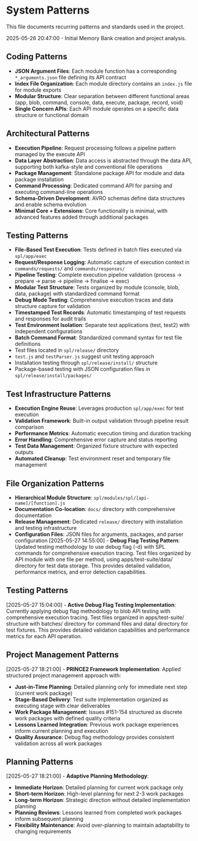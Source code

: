 # System Patterns

This file documents recurring patterns and standards used in the project.

2025-05-26 20:47:00 - Initial Memory Bank creation and project analysis.

## Coding Patterns

- **JSON Argument Files**: Each module function has a corresponding `*_arguments.json` file defining its API contract
- **Index File Organization**: Each module directory contains an `index.js` file for module exports
- **Modular Structure**: Clear separation between different functional areas (app, blob, command, console, data, execute, package, record, void)
- **Single Concern APIs**: Each API module operates on a specific data structure or functional domain

## Architectural Patterns

- **Execution Pipeline**: Request processing follows a pipeline pattern managed by the execute API
- **Data Layer Abstraction**: Data access is abstracted through the data API, supporting both kafka-style and conventional file operations
- **Package Management**: Standalone package API for module and data package installation
- **Command Processing**: Dedicated command API for parsing and executing command-line operations
- **Schema-Driven Development**: AVRO schemas define data structures and enable schema evolution
- **Minimal Core + Extensions**: Core functionality is minimal, with advanced features added through additional packages

## Testing Patterns

- **File-Based Test Execution**: Tests defined in batch files executed via `spl/app/exec`
- **Request/Response Logging**: Automatic capture of execution context in `commands/requests/` and `commands/responses/`
- **Pipeline Testing**: Complete execution pipeline validation (process → prepare → parse → pipeline → finalise → exec)
- **Modular Test Structure**: Tests organized by module (console, blob, data, package) with standardized command format
- **Debug Mode Testing**: Comprehensive execution traces and data structure capture for validation
- **Timestamped Test Records**: Automatic timestamping of test requests and responses for audit trails
- **Test Environment Isolation**: Separate test applications (test, test2) with independent configurations
- **Batch Command Format**: Standardized command syntax for test file definitions
- Test files located in `spl/release/` directory
- `test.js` and `testParser.js` suggest unit testing approach
- Installation testing through `spl/release/install/` structure
- Package-based testing with JSON configuration files in `spl/release/install/packages/`

## Test Infrastructure Patterns

- **Execution Engine Reuse**: Leverages production `spl/app/exec` for test execution
- **Validation Framework**: Built-in output validation through pipeline result comparison
- **Performance Metrics**: Automatic execution timing and duration tracking
- **Error Handling**: Comprehensive error capture and status reporting
- **Test Data Management**: Organized fixture structure with expected outputs
- **Automated Cleanup**: Test environment reset and temporary file management

## File Organization Patterns

- **Hierarchical Module Structure**: `spl/modules/spl/[api-name]/[function].js`
- **Documentation Co-location**: `docs/` directory with comprehensive documentation
- **Release Management**: Dedicated `release/` directory with installation and testing infrastructure
- **Configuration Files**: JSON files for arguments, packages, and parser configuration
[2025-05-27 14:55:00] - **Debug Flag Testing Pattern**: Updated testing methodology to use debug flag (-d) with SPL commands for comprehensive execution tracing. Test files organized by API module with one file per method, using apps/test-suite/data/ directory for test data storage. This provides detailed validation, performance metrics, and error detection capabilities.
## Testing Patterns

[2025-05-27 15:04:00] - **Active Debug Flag Testing Implementation**: Currently applying debug flag methodology to blob API testing with comprehensive execution tracing. Test files organized in apps/test-suite/ structure with batches/ directory for command files and data/ directory for test fixtures. This provides detailed validation capabilities and performance metrics for each API operation.
## Project Management Patterns

[2025-05-27 18:21:00] - **PRINCE2 Framework Implementation**: Applied structured project management approach with:
- **Just-in-Time Planning**: Detailed planning only for immediate next step (current work package)
- **Stage-Based Delivery**: Test suite implementation organized as executing stage with clear deliverables
- **Work Package Management**: Issues #151-154 structured as discrete work packages with defined quality criteria
- **Lessons Learned Integration**: Previous work package experiences inform current planning and execution
- **Quality Assurance**: Debug flag methodology provides consistent validation across all work packages

## Planning Patterns

[2025-05-27 18:21:00] - **Adaptive Planning Methodology**: 
- **Immediate Horizon**: Detailed planning for current work package only
- **Short-term Horizon**: High-level planning for next 2-3 work packages
- **Long-term Horizon**: Strategic direction without detailed implementation planning
- **Planning Reviews**: Lessons learned from completed work packages inform subsequent planning
- **Flexibility Maintenance**: Avoid over-planning to maintain adaptability to changing requirements